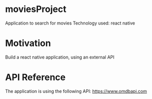 # moviesProject

Application to search for movies
Technology used: react native

# Motivation

Build a react native application, using an external API

# API Reference

The application is using the following API: https://www.omdbapi.com



